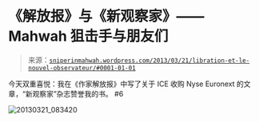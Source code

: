 <!--yml

分类：未分类

日期：2024-05-18 14:27:26

-->

# 《解放报》与《新观察家》—— Mahwah 狙击手与朋友们

> 来源：[`sniperinmahwah.wordpress.com/2013/03/21/libration-et-le-nouvel-observateur/#0001-01-01`](https://sniperinmahwah.wordpress.com/2013/03/21/libration-et-le-nouvel-observateur/#0001-01-01)

今天双重喜悦：我在《作家解放报》中写了关于 ICE 收购 Nyse Euronext 的文章，“新观察家”杂志赞誉我的书。 #6

![20130321_083420](https://sniperinmahwah.wordpress.com/wp-content/uploads/2013/03/20130321_0834201.jpg)
